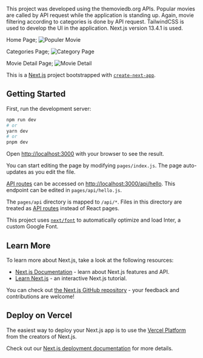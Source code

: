 This project was developed using the themoviedb.org APIs. Popular movies are called by API request while the application is standing up. Again, movie filtering according to categories is done by API request. TailwindCSS is used to develop the UI in the application. Next.js version 13.4.1 is used.

Home Page;
![Populer Movie](https://github.com/sercanisli/Nextflix/assets/128610192/69b4a614-61df-4985-a67f-fc35ddd39ef9)


Categories Page;
![Category Page](https://github.com/sercanisli/Nextflix/assets/128610192/f7b7a093-cc0b-4f3c-ac1a-330adfe9ed54)


Movie Detail Page;
![Movie Detail](https://github.com/sercanisli/Nextflix/assets/128610192/5c8bf6a6-58bc-4b9c-9a2d-3ef187b52e79)



This is a [Next.js](https://nextjs.org/) project bootstrapped with [`create-next-app`](https://github.com/vercel/next.js/tree/canary/packages/create-next-app).

## Getting Started

First, run the development server:

```bash
npm run dev
# or
yarn dev
# or
pnpm dev
```

Open [http://localhost:3000](http://localhost:3000) with your browser to see the result.

You can start editing the page by modifying `pages/index.js`. The page auto-updates as you edit the file.

[API routes](https://nextjs.org/docs/api-routes/introduction) can be accessed on [http://localhost:3000/api/hello](http://localhost:3000/api/hello). This endpoint can be edited in `pages/api/hello.js`.

The `pages/api` directory is mapped to `/api/*`. Files in this directory are treated as [API routes](https://nextjs.org/docs/api-routes/introduction) instead of React pages.

This project uses [`next/font`](https://nextjs.org/docs/basic-features/font-optimization) to automatically optimize and load Inter, a custom Google Font.

## Learn More

To learn more about Next.js, take a look at the following resources:

- [Next.js Documentation](https://nextjs.org/docs) - learn about Next.js features and API.
- [Learn Next.js](https://nextjs.org/learn) - an interactive Next.js tutorial.

You can check out [the Next.js GitHub repository](https://github.com/vercel/next.js/) - your feedback and contributions are welcome!

## Deploy on Vercel

The easiest way to deploy your Next.js app is to use the [Vercel Platform](https://vercel.com/new?utm_medium=default-template&filter=next.js&utm_source=create-next-app&utm_campaign=create-next-app-readme) from the creators of Next.js.

Check out our [Next.js deployment documentation](https://nextjs.org/docs/deployment) for more details.
